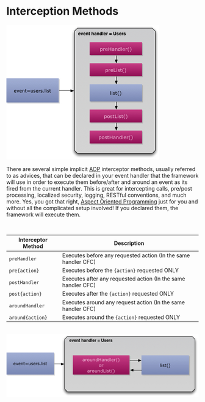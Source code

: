 # Interception Methods

<img src="/images/eventhandler-prepost.jpg"/>

<br>

There are several simple implicit [AOP](http://en.wikipedia.org/wiki/Aspect-oriented_programming) interceptor methods, usually referred to as advices, that can be declared in your event handler that the framework will use in order to execute them before/after and around an event as its fired from the current handler. This is great for intercepting calls, pre/post processing, localized security, logging, RESTful conventions, and much more. Yes, you got that right, [Aspect Oriented Programming](http://en.wikipedia.org/wiki/Aspect-oriented_programming) just for you and without all the complicated setup involved! If you declared them, the framework will execute them.

<br>

| Interceptor Method | Description |
| -- | -- |
| `preHandler` | Executes before any requested action (In the same handler CFC)  |
| `pre{action}` | Executes before the `{action}` requested ONLY |
| `postHandler` | Executes after any requested action (In the same handler CFC)  |
| `post{action}` | Executes after the `{action}` requested ONLY |
| `aroundHandler` | Executes around any request action (In the same handler CFC)
| `around{action}` | Executes around the `{action}` requested ONLY

<br>

<img src="/images/eventhandler-around.jpg"/>
